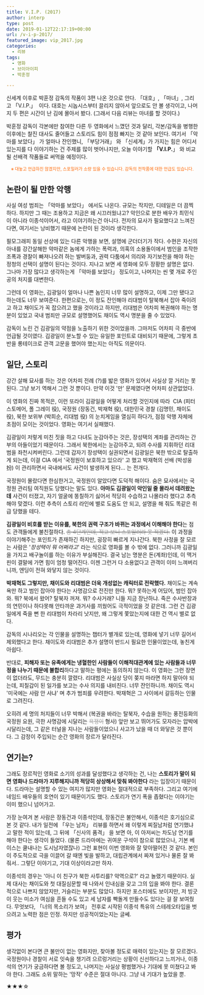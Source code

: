 ```yaml
---
title: V.I.P. (2017)
author: interp
type: post
date: 2019-01-12T22:17:19+00:00
url: /v-i-p-2017/
featured_image: vip_2017.jpg
categories:
  - 리뷰
tags:
  - 영화
  - 브이아이피
  - 박훈정

---
```

신세계 이후로 박훈정 감독의 작품이 3편 나온 것으로 안다. 「대호」, 「마녀」, 그리고 「V.I.P.」  이다. 대호는 시놉시스부터 끌리지 않아서 앞으로도 안 볼 생각이고, 나머지 두 편은 시간이 난 김에 몰아서 봤다. (그래서 다음 리뷰는 마녀를 할 것이다.)

박훈정 감독이 각본에만 참여한 다른 두 영화에서 느꼈던 것과 달리, 각본/감독을 병행한 이후에는 찰진 대사도 줄어들고 스토리도 힘이 점점 빠지는 것 같아 보인다. 여기서 「악마를 보았다」 가 얼마나 잔인했니, 「부당거래」 와 「신세계」가 가지는 힘은 어디서 있는지를 다 이야기하는 건 주제를 많이 벗어나지만, 오늘 이야기할 **「V.I.P.**」 와 비교될 선배격 작품들로 써먹을 예정이다.

<p style="text-align: center;">
  <span style="color: #ff6600; font-size: 0.8em;">※ 대놓고 언급하진 않겠지만, 스포일러가 소량 있을 수 있습니다. 감독의 전작품에 대한 언급도 있습니다.</span>
</p>

## 논란이 될 만한 악행

사실 여성 범죄는 「악마를 보았다」 에서도 나온다. 규모는 작지만, 디테일은 더 끔찍하다. 하지만 그 때는 조용하고 지금은 왜 시끄러웠냐고? 악인으로 분한 배우가 최민식이 아니라 이종석이어서, 라고 이야기하는건 아니다. 전자의 묘사가 필요했다고 느껴진다면, 여기서는 낭비했기 때문에 논란이 된 것이라 생각한다.

필모그래피 동일 선상에 있는 다른 악행을 보면, 설명에 군더더기가 작다. 수현은 자신의 아내를 강간살해한 악마같은 놈에게 가하는 폭력과, 의혹의 소용돌이에서 범인을 조작한 조폭과 경찰이 빠져나오려 하는 발버둥과, 권력 다툼에서 의리와 자기보전을 해야 하는 정청의 선택이 설명이 된다는 것이다. 지나고 보면 세 영화에 모두 장황한 설명은 없다. 그나마 가장 많다고 생각하는게 「악마를 보았다」 정도이고, 나머지는 씬 몇 개로 주인공의 처지를 대변한다.

그런데 이 영화는, 김광일이 얼마나 나쁜 놈인지 너무 많이 설명하고, 이제 그만 됐다고 하는데도 너무 보여준다. 한편으로는, 이 정도 잔인해야 리대범이 탈북해서 잡아 죽이려고 하고 채이도가 꼭 잡으려고 했을 것이라고 하지만, 리대범은 어차피 복권해야 하는 명분이 있었고 국내 범죄만 규모로 설명했어도 채이도 역시 명분을 줄 수 있었다.

감독이 노린 건 김광일의 약점을 노출하기 위한 것이었을까. 그마저도 어차피 극 중반에 언급될 것이였다. 김광일이 분노할 수 있는 유일한 포인트로 대비되기 때문에, 그렇게 초반을 롱테이크로 관객 고문을 했어야 했는지는 아직도 의문이다.

## 일단, 스토리

강간 살해 묘사를 하는 것은 어차피 전례 (?)를 밟은 영화가 있어서 사실상 깔 거리는 못 된다. 그냥 보기 역해서 그런 것 뿐이다. 만약 이것 '만' 문제였다면 어차피 상관없었다.

이 영화의 진짜 목적은, 이런 또라이 김광일을 어떻게 처리할 것인지에 따라  CIA (피터 스토메어, 폴 그레이 役), 국정원 (장동건, 박재혁 役), 대한민국 경찰 (김명민, 채이도 役), 북한 보위부 (박희순, 리대범 役) 의 눈치게임을 열심히 하다가, 점점 악행 자체에 초점이 모이는 것이었다. 영화는 여기서 실패했다.

김광일이 저렇게 미친 짓을 하고 다녀도 눈감아주는 것은, 장성택의 계좌를 관리하는 간부의 아들이었기 때문이다. 그래서 북한에서는 눈감아주고, 되려 수사를 지휘하던 리대범을 좌천시켜버린다. 그런데 갑자기 장성택이 실권되면서 김광일은 북한 밖으로 탈출하게 되는데, 이걸 CIA 에서 '국정원이 보호하고 있으라' 고 했고 박재혁의 선배 (박성웅 扮) 이 관리하면서 국내에서도 사건이 발생하게 된다&#8230; 는 전개다.

국정원이 몰랐다면 한심한거고, 국정원이 알았다면 도덕적 해이다. 숨은 묘사에서는 국정원 관리팀 여직원도 당했다는 말도 있다. **아마도 김광일이 악인일 줄 몰라서 데려왔는데** 사건이 터졌고, 자기 얼굴에 똥칠하기 싫어서 적당히 수습하고 나몰라라 했다고 추측해야 맞겠다. 이런 추측이 스토리 라인에 별로 도움도 안 되고, 설명을 해 줘도 똑같은 취급 당했을 테다.

**김광일이 비호를 받는 이유를, 북한의 권력 구조가 바뀌는 과정에서 이해해야 한다**는 점도 관객들에게 불친절하다. <del><span style="color: #999999;">총 4단계인데, 적고 보니 스포일러라 못 적겠다.</span></del> 이 과정을 이야기해주는 포인트가 존재하긴 하지만, 굉장히 빠르게 지나간다. 북한 사정을 잘 모르는 사람은 '_장성택이 뭐 어쩌라고_' 라는 식으로 영화를 볼 수 밖에 없다. 그러니까 김광일을 가지고 배구놀이를 하는 이유가 부실해진다. 결국 남는 명분은 돈(계좌)인데, 이 맥거핀이 결말에 가면 힘이 엄청 떨어진다. 이젠 그런거 다 소용없다고 관객이 이미 느껴버리니까, 엔딩이 전혀 와닿지 않는 것이다.

**박재혁도 그렇지만, 채이도와 리대범은 더욱 개성없는 캐릭터로 전락했다.** 채이도는 계속 욕만 하고 범인 잡아야 한다는 사명감으로 전진만 한다. 뭐? 못하는게 어딨어, 범인 잡아와. 뭐? 북에서 왔어? 탈북자 꺼져. 뭐? 수사거래? 니들 지금 장난하냐. 죽은 수사반장과의 연민이나 하다못해 안타까운 과거사를 끼웠어도 극적이었을 것 같은데. 그런 건 김광일에게 죽을 뻔 한 리대범이 차라리 낫지만, 왜 그렇게 쫓았는지에 대한 건 역시 별로 없다.

감독의 시나리오는 각 인물을 설명하는 챕터가 별개로 있는데, 영화에 넣기 너무 길어서 제외했다고 한다. 채이도와 리대범은 추가 설명이 반드시 필요한 인물이었는데, 놓친게 아쉽다.

반대로, **피해자 또는 유족에게는 냉혈한인 사람들이 이해적대관계에 있는 사람들과 너무 정을 나누기 때문에 불합리**하다고 말하는 평에는 동의하지 않는다. 이 영화는 그런 장면이 없더라도, 무드는 충분히 깔렸다. 리대범은 사실상 당이 쫒지 마라면 하지 말아야 되는데, 피칠갑이 된 일가를 보고는 수사 의지를 내비친다. 너무 잔인하니까. 채이도 역시 '미국에는 사람 안 사냐' 며 추가 범죄를 우려한다. 박재혁은 그 사이에서 갈등하는 인물로 그려진다.

오히려 세 명의 처지들이 너무 박해서 (복권을 바라는 탈북자, 수습을 원하는 풍전등화의 국정원 요원, 극한 사명감에 시달리는 <span style="color: #999999;"><del>욕쟁이</del></span> 형사) 앞만 보고 뛰어가도 모자라는 압박에 시달리는데, 그 같은 터널을 지나는 사람들이었으니 사고가 났을 때 더 와닿은 것 뿐이다. 그 감정이 주입되는 순간 영화의 장르가 달라진다.

## 연기는?

그래도 장르적인 영화로 소기의 성과를 달성했다고 생각하는 건, 나는 **스토리가 말이 되면 영화나 드라마가 지루해지니까 적당히 상상해서 맞춰 봐야한다** 라는 입장이기 때문이다. 드라마는 설명할 수 있는 여지가 많지만 영화는 절대적으로 부족하다. 그리고 여기에 네임드 배우들의 호연이 있기 때문이기도 했다. 스토리가 연기 폭을 좁혔다는 이야기는 이미 했으니 넘어가고.

가장 눈여겨 본 사람은 장동건과 이종석인데, 장동건은 불안해서, 이종석은 호기심으로 본 것 같다. 내가 일전에 「우는 남자」 리뷰를 하면서 왜 이렇게 찌질남처럼 연기했냐고 말한 적이 있는데, 그 뒤에 「신사의 품격」 을 보면 아, 이 아저씨는 차도남 연기를 해야 한다는 생각이 들었다. (물론 드라마에는 귀여운 구석이 참으로 많았으나, 기본 베이스는 쿨내나는 도시남자였잖나) 그런 표현이 이번 영화와 잘 맞아떨어진 것 같다. 본인이 주도적으로 극을 이끌어 갈 때엔 빛을 발하고, 대립관계에서 짜져 있거나 물론 잘 봐줘서.. 그렇단 이야기고, 기대 이상이라고만 하자.

이종석의 경우는 '아니 이 친구가 북한 사투리를? 악역으로?' 라고 놀랬기 때문이다. 실제 대사는 채이도와 첫 대질심문할 때 나와서 인내심을 갖고 그의 입을 봐야 한다. 결론적으로 나쁘지 않았지만, 거슬리는 부분도 많았다. 하지만 포스터에도 보이지만, 저 빙긋이 웃는 미소가 여심을 흔들 수도 있고 세 남자를 빡돌게 만들수도 있다는 걸 잘 보여줬다. 무엇보다, 「너의 목소리가 보여」 전후로 시작된 이종석 특유의 스테레오타입을 벗으려고 노력한 점은 인정. 하지만 성공적이었는지는 글쎄.

## 평가

생각없이 본다면 큰 불만이 없는 영화지만, 찾아볼 정도로 매력이 있는지는 잘 모르겠다. 국정원이나 경찰이 서로 잇속을 챙기려 으르렁거리는 상황이 신선하다고 느끼거나, 이종석의 연기가 궁금하다면 볼 정도고, 나머지는 사실상 평범했거나 기대에 못 미쳤다고 봐야 한다. 그래도 소위 말하는 '망작' 수준은 절대 아니다. 그냥 내 기대가 높았을 뿐.

★★★☆